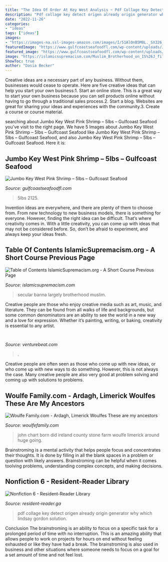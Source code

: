 ```yaml
---
title: "The Idea Of Order At Key West Analysis ~ Pdf Collage Key Detect Origen Already Origin Generator Why Which Lindsay Gordon Solution"
description: "Pdf collage key detect origen already origin generator why which lindsay gordon solution"
date: "2022-11-26"
categories:
- "ideas"
tags: ["ideas"]
images:
- "https://images-na.ssl-images-amazon.com/images/I/51AlOnB5M0L._SX326_BO1,204,203,200_.jpg"
featuredImage: "https://www.gulfcoastseafoodfl.com/wp-content/uploads/Jumbo-2125-2-1-1024x768.jpg"
featured_image: "https://www.gulfcoastseafoodfl.com/wp-content/uploads/Jumbo-2125-2-1-1024x768.jpg"
image: "https://islamicsupremacism.com/Muslim_Brotherhood_on_IS%26J_files/pastedGraphic.png"
ShowToc: true
author: "Dasia Becker"
---
```



Creative ideas are a necessary part of any business. Without them, businesses would cease to operate. Here are five creative ideas that can help you start your own business:1. Start an online store. This is a great way to start your own business because you can sell products online without having to go through a traditional sales process.2. Start a blog. Websites are great for sharing your ideas and experiences with the community.3. Create a course or course material.

	

		
searching about Jumbo Key West Pink Shrimp – 5lbs – Gulfcoast Seafood you've visit to the right page. We have 5 Images about Jumbo Key West Pink Shrimp – 5lbs – Gulfcoast Seafood like Jumbo Key West Pink Shrimp – 5lbs – Gulfcoast Seafood,  and also Jumbo Key West Pink Shrimp – 5lbs – Gulfcoast Seafood. Here it is:
		
    
## Jumbo Key West Pink Shrimp – 5lbs – Gulfcoast Seafood

<img loading=lazy src="https://www.gulfcoastseafoodfl.com/wp-content/uploads/Jumbo-2125-2-1-1024x768.jpg" onerror="this.onerror=null;this.src='https://tse2.mm.bing.net/th?id=OIP.vGH3CKUcZZ1HNbfmEDhZiwHaFj&amp;pid=15.1';" alt="Jumbo Key West Pink Shrimp – 5lbs – Gulfcoast Seafood">

_Source: gulfcoastseafoodfl.com_

>5lbs 2125. 

	

Invention ideas are everywhere, and there are plenty of them to choose from. From new technology to new business models, there is something for everyone. However, finding the right idea can be difficult. That’s where creativity comes in. With a little creativity, you can come up with ideas that may not be considered before. So, don’t be afraid to experiment, and always keep your ideas fresh.

    
## Table Of Contents IslamicSupremacism.org - A Short Course Previous Page

<img loading=lazy src="https://islamicsupremacism.com/Muslim_Brotherhood_on_IS%26J_files/pastedGraphic.png" onerror="this.onerror=null;this.src='https://tse1.mm.bing.net/th?id=OIP.KRpF6EvORgJ-Hemyl41tmQAAAA&amp;pid=15.1';" alt="Table of Contents IslamicSupremacism.org - A Short Course Previous Page">

_Source: islamicsupremacism.com_

>secular banna largely brotherhood muslim. 

	

Creative people are those who enjoy creative media such as art, music, and literature. They can be found from all walks of life and backgrounds, but some common denominators are an ability to see the world in a new way and a love for expression. Whether it’s painting, writing, or baking, creativity is essential to any artist.

    
## 

<img loading=lazy src="https://venturebeat.com/wp-content/uploads/2020/05/hp-spring-5.jpg" onerror="this.onerror=null;this.src='https://tse4.mm.bing.net/th?id=OIP.fXSXyjRlr5jTrM8LdxvxWQHaFj&amp;pid=15.1';" alt="">

_Source: venturebeat.com_

>. 

	

Creative people are often seen as those who come up with new ideas, or who come up with new ways to do something. However, this is not always the case. Many creative people are also very good at problem solving and coming up with solutions to problems.

    
## Woulfe Family.com - Ardagh, Limerick Woulfes These Are My Ancestors

<img loading=lazy src="http://woulfefamily.com/yahoo_site_admin/assets/images/iretrip19.342110721_std.JPG" onerror="this.onerror=null;this.src='https://tse3.mm.bing.net/th?id=OIP.HpD7P0ahCQYeXpKH2pybhgAAAA&amp;pid=15.1';" alt="Woulfe Family.com - Ardagh, Limerick Woulfes These are my ancestors">

_Source: woulfefamily.com_

>john chart born did ireland county stone farm woulfe limerick around huge going. 

	

Brainstroming is a mental activity that helps people focus and concentrates their thoughts. It is done by filling in all the blank spaces in a problem or question with likely answers. Brainstroming can be helpful when it comes toolving problems, understanding complex concepts, and making decisions.

    
## Nonfiction 6 - Resident-Reader Library

<img loading=lazy src="https://images-na.ssl-images-amazon.com/images/I/51AlOnB5M0L._SX326_BO1,204,203,200_.jpg" onerror="this.onerror=null;this.src='https://tse1.mm.bing.net/th?id=OIP.xT67t1TWZG3M2exoQ845wAAAAA&amp;pid=15.1';" alt="Nonfiction 6 - Resident-Reader Library">

_Source: resident-reader.ga_

>pdf collage key detect origen already origin generator why which lindsay gordon solution. 

	

Conclusion
The brainstroming is an ability to focus on a specific task for a prolonged period of time with no interruption. This is an amazing ability that allows people to work on projects for hours on end without feeling exhausted or like they have had a break. The brainstroming is also used in business and other situations where someone needs to focus on a goal for a set amount of time and not feel lost.

